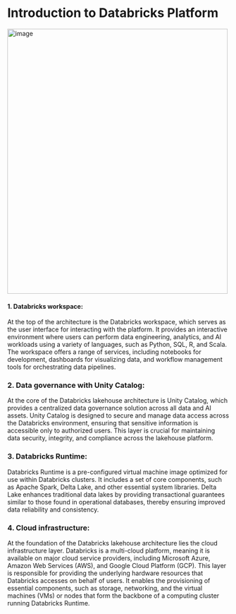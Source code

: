 # Introduction to Databricks Platform
<img width="500" height="600" alt="image" src="https://github.com/user-attachments/assets/be600579-bf3c-4506-b2fe-7172c282db06" />

#### **1. Databricks workspace**:
At the top of the architecture is the Databricks workspace, which serves as the user interface for interacting with the platform. It provides an interactive
environment where users can perform data engineering, analytics, and AI workloads using a variety of languages, such as Python, SQL, R, and Scala. The workspace
offers a range of services, including notebooks for development, dashboards for visualizing data, and workflow management tools for orchestrating data pipelines.

### **2. Data governance with Unity Catalog**:
At the core of the Databricks lakehouse architecture is Unity Catalog, which provides a centralized data governance solution across all data and AI assets. Unity
Catalog is designed to secure and manage data access across the Databricks environment, ensuring that sensitive information is accessible only to authorized users.
This layer is crucial for maintaining data security, integrity, and compliance across the lakehouse platform.

### **3. Databricks Runtime**:
Databricks Runtime is a pre-configured virtual machine image optimized for use within Databricks clusters. It includes a set of core components, such as Apache
Spark, Delta Lake, and other essential system libraries. Delta Lake enhances traditional data lakes by providing transactional guarantees similar to those found in
operational databases, thereby ensuring improved data reliability and consistency.

### **4. Cloud infrastructure**:
At the foundation of the Databricks lakehouse architecture lies the cloud infrastructure layer. Databricks is a multi-cloud platform, meaning it is available on
major cloud service providers, including Microsoft Azure, Amazon Web Services (AWS), and Google Cloud Platform (GCP). This layer is responsible for providing the
underlying hardware resources that Databricks accesses on behalf of users. It enables the provisioning of essential components, such as storage, networking, and the
virtual machines (VMs) or nodes that form the backbone of a computing cluster running Databricks Runtime.
